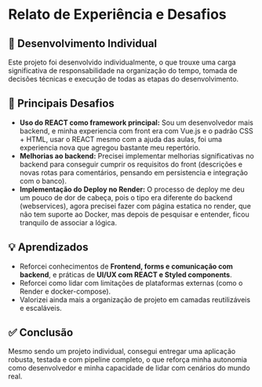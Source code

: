 # Relato de Experiência e Desafios

## 🧠 Desenvolvimento Individual

Este projeto foi desenvolvido individualmente, o que trouxe uma carga significativa de responsabilidade na organização do tempo, tomada de decisões técnicas e execução de todas as etapas do desenvolvimento.

## 🚧 Principais Desafios

- **Uso do REACT como framework principal:** Sou um desenvolvedor mais backend, e minha experiencia com front era com Vue.js e o padrão CSS + HTML, usar o REACT mesmo com a ajuda das aulas, foi uma experiencia nova que agregou bastante meu repertório.
- **Melhorias ao backend:** Precisei implementar melhorias significativas no backend para conseguir cumprir os requisitos do front (descrições e novas rotas para comentários, pensando em persistencia e integração com o banco).
- **Implementação do Deploy no Render:** O processo de deploy me deu um pouco de dor de cabeça, pois o tipo era diferente do backend (webservices), agora precisei fazer com página estatica no render, que não tem suporte ao Docker, mas depois de pesquisar e entender, ficou tranquilo de associar a lógica.

## 💡 Aprendizados

- Reforcei conhecimentos de **Frontend, forms e comunicação com backend**, e práticas de **UI/UX com REACT e Styled components**.
- Reforcei como lidar com limitações de plataformas externas (como o Render e docker-compose).
- Valorizei ainda mais a organização de projeto em camadas reutilizáveis e escaláveis.

## ✅ Conclusão

Mesmo sendo um projeto individual, consegui entregar uma aplicação robusta, testada e com pipeline completo, o que reforça minha autonomia como desenvolvedor e minha capacidade de lidar com cenários do mundo real.
